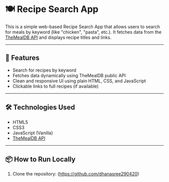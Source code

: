 # 🍽️ Recipe Search App

This is a simple web-based Recipe Search App that allows users to search for meals by keyword (like "chicken", "pasta", etc.). It fetches data from the [TheMealDB API](https://www.themealdb.com/) and displays recipe titles and links.

-------------------------------------------------------------------------------------------------------------------------------------------------

## 🌟 Features

- Search for recipes by keyword  
- Fetches data dynamically using TheMealDB public API  
- Clean and responsive UI using plain HTML, CSS, and JavaScript  
- Clickable links to full recipes (if available)
-------------------------------------------------------------------------------------------------------------------------------------------------
## 🛠️ Technologies Used

- HTML5
- CSS3
- JavaScript (Vanilla)
- [TheMealDB API](https://www.themealdb.com/api.php)

-------------------------------------------------------------------------------------------------------------------------------------------------

## 📦 How to Run Locally

1. Clone the repository:
(https://github.com/dhanasree290420)
